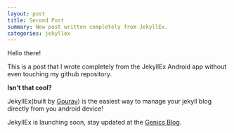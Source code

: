```yaml
---
layout: post
title: Second Post
summary: New post written completely from JekyllEx.
categories: jekyllex
---
```


Hello there!

This is a post that I wrote completely from the JekyllEx Android app without even touching my github repository.

**Isn't that cool?**

JekyllEx(built by [Gourav](https://github.com/gouravkhunger)) is the easiest way to manage your jekyll blog directly from you android device! 

JekyllEx is launching soon, stay updated at the [Genics Blog](https://genicsblog.com).